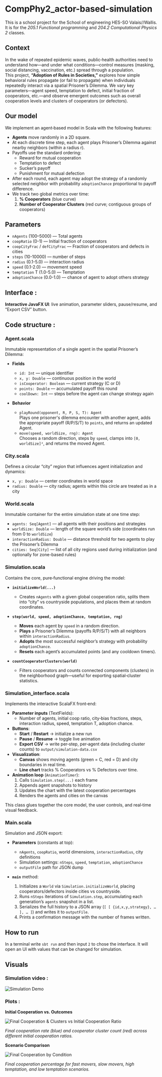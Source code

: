 # CompPhy2_actor-based-simulation
This is a school project for the School of engineering HES-SO Valais//Wallis. It is for the _205.1 Functional programming_ and _204.2 Computational Physics 2_ classes. 

## Context 
In the wake of repeated epidemic waves, public‐health authorities need to understand how—and under what conditions—control measures (masking, social distancing, vaccination, etc.) spread through a population.  
This project, **“Adoption of Rules in Societies,”** explores how simple behavioral rules propagate (or fail to propagate) when individuals repeatedly interact via a spatial Prisoner’s Dilemma. We vary key parameters—agent speed, temptation to defect, initial fraction of cooperators, etc.—and observe emergent outcomes such as overall cooperation levels and clusters of cooperators (or defectors).

## Our model
We implement an agent‐based model in Scala with the following features:

- **Agents** move randomly in a 2D square.  
- At each discrete time step, each agent plays Prisoner’s Dilemma against nearby neighbors (within a radius r).  
- Payoffs use the standard ordering:  
  - Reward for mutual cooperation 
  - Temptation to defect 
  - Sucker’s payoff 
  - Punishment for mutual defection  
- After each round, each agent may adopt the strategy of a randomly selected neighbor with probability `adoptionChance` proportional to payoff difference.  
- We track two global metrics over time:  
  1. **% Cooperators** (blue curve)  
  2. **Number of Cooperator Clusters** (red curve; contiguous groups of cooperators)

## Parameters
- `nAgents` (100–5000)           –– Total agents
- `coopRatio` (0-1)             –– Initial fraction of cooperators
- `coopCityFrac` / `defCityFrac` –– Fraction of cooperators and defects in cities
- `steps` (10-10000)  –– number of steps
- `radius` (0.1-5.0)  –– interaction radius
- `speed` (0.1-2.0)  –– movement speed
- `temptation` T (1.0-5.0)  –– Temptation
- `adoptionChance` (0.0-1.0) –– chance of agent to adopt others strategy

## Interface :
**Interactive JavaFX UI**: live animation, parameter sliders, pause/resume, and “Export CSV” button.

## Code structure :

### Agent.scala
Immutable representation of a single agent in the spatial Prisoner’s Dilemma:

- **Fields**  
  - `id: Int` — unique identifier  
  - `x, y: Double` — continuous position in the world  
  - `isCooperator: Boolean` — current strategy (C or D)  
  - `points: Double` — accumulated payoff this round  
  - `coolDown: Int` — steps before the agent can change strategy again  

- **Behavior**  
  - `playRound(opponent, R, P, S, T): Agent`  
    Plays one prisoner's dilemma encounter with another agent, adds the appropriate payoff (R/P/S/T) to `points`, and returns an updated Agent.  
  - `move(speed, worldSize, rng): Agent`  
    Chooses a random direction, steps by `speed`, clamps into `[0, worldSize]²`, and returns the moved Agent.  

### City.scala
Defines a circular “city” region that influences agent initialization and dynamics:

- `x, y: Double` — center coordinates in world space  
- `radius: Double` — city radius; agents within this circle are treated as in a city  


### World.scala
Immutable container for the entire simulation state at one time step:

- `agents: Seq[Agent]` — all agents with their positions and strategies  
- `worldSize: Double` — length of the square world’s side (coordinates run from 0 to `worldSize`)  
- `interactionRadius: Double` — distance threshold for two agents to play the Prisoner’s Dilemma  
- `cities: Seq[City]` — list of all city regions used during initialization (and optionally for zone-based rules)

### Simulation.scala
Contains the core, pure‐functional engine driving the model:

- **`initializeWorld(...)`**  
  - Creates `nAgents` with a given global cooperation ratio, splits them into “city” vs countryside populations, and places them at random coordinates.  

- **`step(world, speed, adoptionChance, temptation, rng)`**  
  - **Moves** each agent by `speed` in a random direction.  
  - **Plays** a Prisoner’s Dilemma (payoffs R/P/S/T) with all neighbors within `interactionRadius`.  
  - **Adopts** the most successful neighbor’s strategy with probability `adoptionChance`.  
  - **Resets** each agent’s accumulated points (and any cooldown timers).  

- **`countCooperatorClusters(world)`**  
  - Filters cooperators and counts connected components (clusters) in the neighborhood graph—useful for exporting spatial‐cluster statistics.
 

### Simulation_interface.scala
Implements the interactive ScalaFX front‐end:

- **Parameter inputs** (TextFields):  
  - Number of agents, initial coop ratio, city‐bias fractions, steps, interaction radius, speed, temptation T, adoption chance.  
- **Buttons**:  
  - **Start** / **Restart** → initialize a new run  
  - **Pause** / **Resume** → toggle live animation  
  - **Export CSV** → write per‐step, per‐agent data (including cluster counts) to `output/simulation-data.csv`  
- **Visualization**:  
  - **Canvas** shows moving agents (green = C, red = D) and city boundaries in real time.  
  - **Line chart** tracks % Cooperators vs % Defectors over time.  
- **Animation loop** (`AnimationTimer`):  
  1. Calls `Simulation.step(...)` each frame  
  2. Appends agent snapshots to history  
  3. Updates the chart with the latest cooperation percentages  
  4. Renders the agents and cities on the canvas  

This class glues together the core model, the user controls, and real‐time visual feedback.  

### Main.scala
Simulation and JSON export:

- **Parameters** (constants at top):  
  - `nAgents`, `coopRatio`, world dimensions, `interactionRadius`, city definitions  
  - Simulation settings: `nSteps`, `speed`, `temptation`, `adoptionChance`  
  - `outputFile` path for JSON dump  

- **`main`** method:  
  1. Initializes a `World` via `Simulation.initializeWorld`, placing cooperators/defectors inside cities vs countryside.  
  2. Runs `nSteps` iterations of `Simulation.step`, accumulating each generation’s `agents` snapshot in a list.  
  3. Serializes the full history to a JSON array (`[ [ {id,x,y,strategy}, … ], … ]`) and writes it to `outputFile`.  
  4. Prints a confirmation message with the number of frames written.
 

## How to run 
In a terminal write `sbt run` and then input `2` to chose the interface. It will open an UI with values that can be changed for simulation. 

## Visuals 

### Simulation video :
![Simulation Demo](res/Phy-health.gif)

### Plots :

 **Initial Cooperation vs. Outcomes**
 
![Final Cooperation & Clusters vs Initial Cooperation Ratio](res/Phy-clusters-coopRatio.png)

*Final cooperation rate (blue) and cooperator cluster count (red) across different initial cooperation ratios.*  

**Scenario Comparison**

![Final Cooperation by Condition](res/Phy_conditions_comparison.png)

*Final cooperation percentage for fast movers, slow movers, high temptation, and low temptation scenarios.*  






